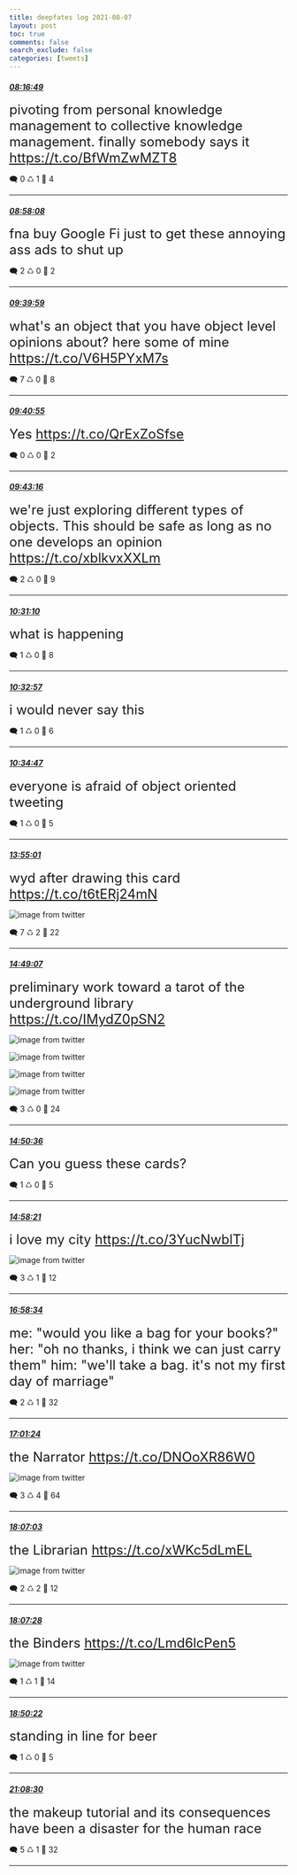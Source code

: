 ```yaml
---
title: deepfates log 2021-08-07
layout: post
toc: true
comments: false
search_exclude: false
categories: [tweets]
---
```



#### <a href = "https://twitter.com/deepfates/status/1424011652886794249">*08:16:49*</a>

<font size="5">pivoting from personal knowledge management to collective knowledge management. finally somebody says it   https://t.co/BfWmZwMZT8</font>



🗨️ 0 ♺ 1 🤍  4   

---
    
#### <a href = "https://twitter.com/deepfates/status/1424022052025995266">*08:58:08*</a>

<font size="5">fna buy Google Fi just to get these annoying ass ads to shut up</font>



🗨️ 2 ♺ 0 🤍  2   

---
    
#### <a href = "https://twitter.com/deepfates/status/1424032581318856707">*09:39:59*</a>

<font size="5">what's an object that you have object level opinions about? here some of mine   https://t.co/V6H5PYxM7s</font>



🗨️ 7 ♺ 0 🤍  8   

---
    
#### <a href = "https://twitter.com/deepfates/status/1424032815033864194">*09:40:55*</a>

<font size="5">Yes   https://t.co/QrExZoSfse</font>



🗨️ 0 ♺ 0 🤍  2   

---
    
#### <a href = "https://twitter.com/deepfates/status/1424033407215054849">*09:43:16*</a>

<font size="5">we're just exploring different types of objects. This should be safe as long as no one develops an opinion   https://t.co/xblkvxXXLm</font>



🗨️ 2 ♺ 0 🤍  9   

---
    
#### <a href = "https://twitter.com/deepfates/status/1424045462605254665">*10:31:10*</a>

<font size="5">what is happening</font>



🗨️ 1 ♺ 0 🤍  8   

---
    
#### <a href = "https://twitter.com/deepfates/status/1424045913518059523">*10:32:57*</a>

<font size="5">i would never say this</font>



🗨️ 1 ♺ 0 🤍  6   

---
    
#### <a href = "https://twitter.com/deepfates/status/1424046372500746246">*10:34:47*</a>

<font size="5">everyone is afraid of object oriented tweeting</font>



🗨️ 1 ♺ 0 🤍  5   

---
    
#### <a href = "https://twitter.com/deepfates/status/1424096764722880516">*13:55:01*</a>

<font size="5">wyd after drawing this card  https://t.co/t6tERj24mN</font>

![image from twitter](/images/E8NodI-XsAIG_kt.png)


🗨️ 7 ♺ 2 🤍  22   

---
    
#### <a href = "https://twitter.com/deepfates/status/1424110377550364675">*14:49:07*</a>

<font size="5">preliminary work toward a tarot of the underground library  https://t.co/IMydZ0pSN2</font>

![image from twitter](/images/E8N0qlUWEAML6Qg.png)

![image from twitter](/images/E8N0uvJXMAMBBdB.png)

![image from twitter](/images/E8N0vv2XsAsLmLZ.png)

![image from twitter](/images/E8N0xBxWUAIkxRP.png)


🗨️ 3 ♺ 0 🤍  24   

---
    
#### <a href = "https://twitter.com/deepfates/status/1424110750839148547">*14:50:36*</a>

<font size="5">Can you guess these cards?</font>



🗨️ 1 ♺ 0 🤍  5   

---
    
#### <a href = "https://twitter.com/deepfates/status/1424112700724969478">*14:58:21*</a>

<font size="5">i love my city  https://t.co/3YucNwblTj</font>

![image from twitter](/images/E8N278sVgAETOmO.jpg)


🗨️ 3 ♺ 1 🤍  12   

---
    
#### <a href = "https://twitter.com/deepfates/status/1424142956320149504">*16:58:34*</a>

<font size="5">me: "would you like a bag for your books?"  her: "oh no thanks, i think we can just carry them"  him: "we'll take a bag. it's not my first day of marriage"</font>



🗨️ 2 ♺ 1 🤍  32   

---
    
#### <a href = "https://twitter.com/deepfates/status/1424143668995297280">*17:01:24*</a>

<font size="5">the Narrator  https://t.co/DNOoXR86W0</font>

![image from twitter](/images/E8OTDqkXsAQM39r.png)


🗨️ 3 ♺ 4 🤍  64   

---
    
#### <a href = "https://twitter.com/deepfates/status/1424160191747080195">*18:07:03*</a>

<font size="5">the Librarian  https://t.co/xWKc5dLmEL</font>

![image from twitter](/images/E8OiHyxWYAIJMS8.png)


🗨️ 2 ♺ 2 🤍  12   

---
    
#### <a href = "https://twitter.com/deepfates/status/1424160292540461072">*18:07:28*</a>

<font size="5">the Binders  https://t.co/Lmd6lcPen5</font>

![image from twitter](/images/E8OiNnhXEAIRj_C.png)


🗨️ 1 ♺ 1 🤍  14   

---
    
#### <a href = "https://twitter.com/deepfates/status/1424171090851483648">*18:50:22*</a>

<font size="5">standing in line for beer</font>



🗨️ 1 ♺ 0 🤍  5   

---
    
#### <a href = "https://twitter.com/deepfates/status/1424205854241267720">*21:08:30*</a>

<font size="5">the makeup tutorial and its consequences have been a disaster for the human race</font>



🗨️ 5 ♺ 1 🤍  32   

---
    
            

